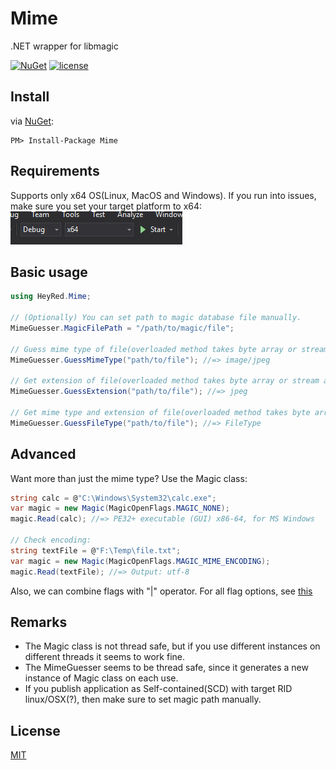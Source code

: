 # Mime
.NET wrapper for libmagic

[![NuGet](https://img.shields.io/nuget/v/Mime.svg)](https://www.nuget.org/packages/Mime)
[![license](https://img.shields.io/github/license/mashape/apistatus.svg)](https://github.com/hey-red/Markdown/blob/master/LICENSE)

## Install
via [NuGet](https://www.nuget.org/packages/Mime):
```
PM> Install-Package Mime
```

## Requirements
Supports only x64 OS(Linux, MacOS and Windows).
If you run into issues, make sure you set your target platform to x64:
![x64.png](/x64.png)

## Basic usage
```C#
using HeyRed.Mime;

// (Optionally) You can set path to magic database file manually.
MimeGuesser.MagicFilePath = "/path/to/magic/file";

// Guess mime type of file(overloaded method takes byte array or stream as arg.)
MimeGuesser.GuessMimeType("path/to/file"); //=> image/jpeg

// Get extension of file(overloaded method takes byte array or stream as arg.)
MimeGuesser.GuessExtension("path/to/file"); //=> jpeg

// Get mime type and extension of file(overloaded method takes byte array or stream as arg.)
MimeGuesser.GuessFileType("path/to/file"); //=> FileType
```

## Advanced
Want more than just the mime type? Use the Magic class:
```C#
string calc = @"C:\Windows\System32\calc.exe";
var magic = new Magic(MagicOpenFlags.MAGIC_NONE);
magic.Read(calc); //=> PE32+ executable (GUI) x86-64, for MS Windows

// Check encoding:
string textFile = @"F:\Temp\file.txt";
var magic = new Magic(MagicOpenFlags.MAGIC_MIME_ENCODING);
magic.Read(textFile); //=> Output: utf-8
```
Also, we can combine flags with "|" operator.
For all flag options, see [this](src/Mime/MagicOpenFlags.cs)

## Remarks
- The Magic class is not thread safe, but if you use different instances on different threads it seems to work fine.
- The MimeGuesser seems to be thread safe, since it generates a new instance of Magic class on each use.
- If you publish application as Self-contained(SCD) with target RID linux/OSX(?), then make sure to set magic path manually.

## License
[MIT](LICENSE)
